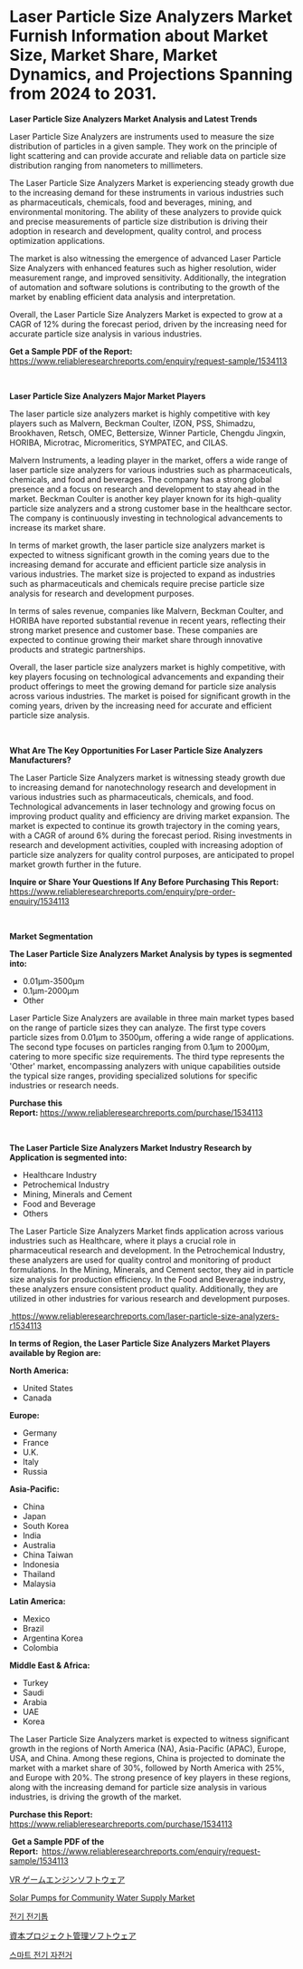 <p><h1>Laser Particle Size Analyzers Market Furnish Information about Market Size, Market Share, Market Dynamics, and Projections Spanning from 2024 to 2031.</h1></p><p><strong>Laser Particle Size Analyzers Market Analysis and Latest Trends</strong></p>
<p><p>Laser Particle Size Analyzers are instruments used to measure the size distribution of particles in a given sample. They work on the principle of light scattering and can provide accurate and reliable data on particle size distribution ranging from nanometers to millimeters.</p><p>The Laser Particle Size Analyzers Market is experiencing steady growth due to the increasing demand for these instruments in various industries such as pharmaceuticals, chemicals, food and beverages, mining, and environmental monitoring. The ability of these analyzers to provide quick and precise measurements of particle size distribution is driving their adoption in research and development, quality control, and process optimization applications.</p><p>The market is also witnessing the emergence of advanced Laser Particle Size Analyzers with enhanced features such as higher resolution, wider measurement range, and improved sensitivity. Additionally, the integration of automation and software solutions is contributing to the growth of the market by enabling efficient data analysis and interpretation.</p><p>Overall, the Laser Particle Size Analyzers Market is expected to grow at a CAGR of 12% during the forecast period, driven by the increasing need for accurate particle size analysis in various industries.</p></p>
<p><strong>Get a Sample PDF of the Report:&nbsp;</strong> <a href="https://www.reliableresearchreports.com/enquiry/request-sample/1534113">https://www.reliableresearchreports.com/enquiry/request-sample/1534113</a></p>
<p>&nbsp;</p>
<p><strong>Laser Particle Size Analyzers Major Market Players</strong></p>
<p><p>The laser particle size analyzers market is highly competitive with key players such as Malvern, Beckman Coulter, IZON, PSS, Shimadzu, Brookhaven, Retsch, OMEC, Bettersize, Winner Particle, Chengdu Jingxin, HORIBA, Microtrac, Micromeritics, SYMPATEC, and CILAS. </p><p>Malvern Instruments, a leading player in the market, offers a wide range of laser particle size analyzers for various industries such as pharmaceuticals, chemicals, and food and beverages. The company has a strong global presence and a focus on research and development to stay ahead in the market. Beckman Coulter is another key player known for its high-quality particle size analyzers and a strong customer base in the healthcare sector. The company is continuously investing in technological advancements to increase its market share.</p><p>In terms of market growth, the laser particle size analyzers market is expected to witness significant growth in the coming years due to the increasing demand for accurate and efficient particle size analysis in various industries. The market size is projected to expand as industries such as pharmaceuticals and chemicals require precise particle size analysis for research and development purposes.</p><p>In terms of sales revenue, companies like Malvern, Beckman Coulter, and HORIBA have reported substantial revenue in recent years, reflecting their strong market presence and customer base. These companies are expected to continue growing their market share through innovative products and strategic partnerships.</p><p>Overall, the laser particle size analyzers market is highly competitive, with key players focusing on technological advancements and expanding their product offerings to meet the growing demand for particle size analysis across various industries. The market is poised for significant growth in the coming years, driven by the increasing need for accurate and efficient particle size analysis.</p></p>
<p>&nbsp;</p>
<p><strong>What Are The Key Opportunities For Laser Particle Size Analyzers Manufacturers?</strong></p>
<p><p>The Laser Particle Size Analyzers market is witnessing steady growth due to increasing demand for nanotechnology research and development in various industries such as pharmaceuticals, chemicals, and food. Technological advancements in laser technology and growing focus on improving product quality and efficiency are driving market expansion. The market is expected to continue its growth trajectory in the coming years, with a CAGR of around 6% during the forecast period. Rising investments in research and development activities, coupled with increasing adoption of particle size analyzers for quality control purposes, are anticipated to propel market growth further in the future.</p></p>
<p><strong>Inquire or Share Your Questions If Any Before Purchasing This Report:</strong> <a href="https://www.reliableresearchreports.com/enquiry/pre-order-enquiry/1534113">https://www.reliableresearchreports.com/enquiry/pre-order-enquiry/1534113</a></p>
<p>&nbsp;</p>
<p><strong>Market Segmentation</strong></p>
<p><strong>The Laser Particle Size Analyzers Market Analysis by types is segmented into:</strong></p>
<p><ul><li>0.01µm-3500µm</li><li>0.1µm-2000µm</li><li>Other</li></ul></p>
<p><p>Laser Particle Size Analyzers are available in three main market types based on the range of particle sizes they can analyze. The first type covers particle sizes from 0.01µm to 3500µm, offering a wide range of applications. The second type focuses on particles ranging from 0.1µm to 2000µm, catering to more specific size requirements. The third type represents the 'Other' market, encompassing analyzers with unique capabilities outside the typical size ranges, providing specialized solutions for specific industries or research needs.</p></p>
<p><strong>Purchase this Report:&nbsp;</strong><a href="https://www.reliableresearchreports.com/purchase/1534113">https://www.reliableresearchreports.com/purchase/1534113</a></p>
<p>&nbsp;</p>
<p><strong>The Laser Particle Size Analyzers Market Industry Research by Application is segmented into:</strong></p>
<p><ul><li>Healthcare Industry</li><li>Petrochemical Industry</li><li>Mining, Minerals and Cement</li><li>Food and Beverage</li><li>Others</li></ul></p>
<p><p>The Laser Particle Size Analyzers Market finds application across various industries such as Healthcare, where it plays a crucial role in pharmaceutical research and development. In the Petrochemical Industry, these analyzers are used for quality control and monitoring of product formulations. In the Mining, Minerals, and Cement sector, they aid in particle size analysis for production efficiency. In the Food and Beverage industry, these analyzers ensure consistent product quality. Additionally, they are utilized in other industries for various research and development purposes.</p></p>
<p><a href="https://www.reliableresearchreports.com/laser-particle-size-analyzers-r1534113">&nbsp;https://www.reliableresearchreports.com/laser-particle-size-analyzers-r1534113</a></p>
<p><strong>In terms of Region, the Laser Particle Size Analyzers Market Players available by Region are:</strong></p>
<p>
    <p> <strong> North America: </strong>
        <ul>
            <li>United States</li>
            <li>Canada</li>
        </ul>
        </p> 
    <p> <strong> Europe: </strong>
        <ul>
            <li>Germany</li>
            <li>France</li>
            <li>U.K.</li>
            <li>Italy</li>
            <li>Russia</li>
        </ul>
        </p> 
    <p> <strong> Asia-Pacific: </strong>
        <ul>
            <li>China</li>
            <li>Japan</li>
            <li>South Korea</li>
            <li>India</li>
            <li>Australia</li>
            <li>China Taiwan</li>
            <li>Indonesia</li>
            <li>Thailand</li>
            <li>Malaysia</li>
        </ul>
        </p> 
    <p> <strong> Latin America: </strong>
        <ul>
            <li>Mexico</li>
            <li>Brazil</li>
            <li>Argentina Korea</li>
            <li>Colombia</li>
        </ul>
        </p> 
    <p> <strong> Middle East & Africa: </strong>
        <ul>
            <li>Turkey</li>
            <li>Saudi</li>
            <li>Arabia</li>
            <li>UAE</li>
            <li>Korea</li>
        </ul>
    </p>
    </p>
<p><p>The Laser Particle Size Analyzers market is expected to witness significant growth in the regions of North America (NA), Asia-Pacific (APAC), Europe, USA, and China. Among these regions, China is projected to dominate the market with a market share of 30%, followed by North America with 25%, and Europe with 20%. The strong presence of key players in these regions, along with the increasing demand for particle size analysis in various industries, is driving the growth of the market.</p></p>
<p><strong>Purchase this Report: </strong><a href="https://www.reliableresearchreports.com/purchase/1534113">https://www.reliableresearchreports.com/purchase/1534113</a></p>
<p>&nbsp;<strong>Get a Sample PDF of the Report:&nbsp;&nbsp;</strong><a href="https://www.reliableresearchreports.com/enquiry/request-sample/1534113">https://www.reliableresearchreports.com/enquiry/request-sample/1534113</a></p>
<p><strong></strong></p>
<p><p><a href="https://medium.com/@s.guest01/vr%E3%82%B2%E3%83%BC%E3%83%A0%E3%82%A8%E3%83%B3%E3%82%B8%E3%83%B3%E3%82%BD%E3%83%95%E3%83%88%E3%82%A6%E3%82%A7%E3%82%A2%E5%B8%82%E5%A0%B4%E3%81%AF-%E5%B8%82%E5%A0%B4%E3%82%B7%E3%82%A7%E3%82%A2-%E3%82%B5%E3%82%A4%E3%82%BA-%E3%81%8A%E3%82%88%E3%81%B32031%E5%B9%B4%E3%81%BE%E3%81%A7%E3%81%AE%E4%BA%88%E6%B8%AC%E3%82%92%E9%87%8D%E7%82%B9%E7%9A%84%E3%81%AB%E5%8F%96%E3%82%8A%E7%B5%84%E3%82%93%E3%81%A7%E3%81%84%E3%81%BE%E3%81%99-5a72dc225de2">VR ゲームエンジンソフトウェア</a></p><p><a href="https://github.com/timeliteaut/Market-Research-Report-List-2/blob/main/solar-pumps-for-community-water-supply-market.md">Solar Pumps for Community Water Supply Market</a></p><p><a href="https://github.com/royErdmtyan906778/Market-Research-Report-List-1/blob/main/211798836944.md">전기 전기톱</a></p><p><a href="https://medium.com/@lorrainethompson10/%E3%83%97%E3%83%AD%E3%82%B8%E3%82%A7%E3%82%AF%E3%83%88%E7%AE%A1%E7%90%86%E3%82%BD%E3%83%95%E3%83%88%E3%82%A6%E3%82%A7%E3%82%A2%E5%B8%82%E5%A0%B4%E3%81%AF-%E5%B8%82%E5%A0%B4%E3%82%B7%E3%82%A7%E3%82%A2-%E5%B8%82%E5%A0%B4%E3%83%88%E3%83%AC%E3%83%B3%E3%83%89-%E5%B8%82%E5%A0%B4%E6%88%90%E9%95%B7%E3%81%AB%E9%96%A2%E3%81%99%E3%82%8B%E6%83%85%E5%A0%B1%E3%82%92%E6%8F%90%E4%BE%9B%E3%81%97%E3%81%BE%E3%81%99-caea1f2a8e6b">資本プロジェクト管理ソフトウェア</a></p><p><a href="https://medium.com/@fredajerde/%EC%8A%A4%EB%A7%88%ED%8A%B8-%EC%A0%84%EA%B8%B0-%EC%9E%90%EC%A0%84%EA%B1%B0-%EC%8B%9C%EC%9E%A5-%EA%B7%9C%EB%AA%A8%EB%8A%94-%EC%84%B8%EA%B3%84-%EC%82%B0%EC%97%85%EC%97%90%EC%84%9C-%EC%B5%9C%EA%B3%A0%EC%9D%98-%EB%A7%88%EC%BC%80%ED%8C%85-%EC%B1%84%EB%84%90%EC%9D%84-%EB%93%9C%EB%9F%AC%EB%83%85%EB%8B%88%EB%8B%A4-b39d5139c97c">스마트 전기 자전거</a></p></p>